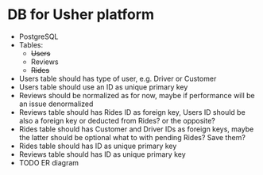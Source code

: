 # DB for Usher platform

- PostgreSQL
- Tables:
    - <s>Users</s>
    - Reviews
    - <s>Rides</s>
- Users table should has type of user, e.g. Driver or Customer
- Users table should use an ID as unique primary key
- Reviews should be normalized as for now, maybe if performance will be an issue denormalized
- Reviews table should has Rides ID as foreign key, Users ID should be also a foreign key or deducted from Rides? or the opposite?
- Rides table should has Customer and Driver IDs as foreign keys, maybe the latter should be optional what to with pending Rides? Save them?
- Rides table should has ID as unique primary key
- Reviews table should has ID as unique primary key
- TODO ER diagram
